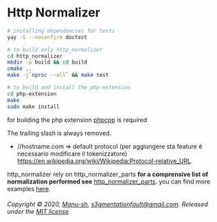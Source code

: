 # Http Normalizer

```bash
# installing dependencies for tests
yay -S --noconfirm doctest

# to build only http_normalizer
cd http_normalizer
mkdir -p build && cd build
cmake ..
make -j`nproc --all` && make test

# to build and install the php-extension
cd php-extension
make
sudo make install
```

for building the php extension [phpcpp](http://www.php-cpp.com/documentation/install) is required

The trailing slash is always removed.

* //hostname.com => default protocol (per aggiungere sta feature è necessario modificare il tokenizzatore)
https://en.wikipedia.org/wiki/Wikipedia:Protocol-relative_URL.

http_normalizer rely on http_normalizer_parts **for a comprensive list of normalization performed see** [http_normalizer_parts](http_normalizer/lib/http_normalizer_parts). you can find more examples [here](http_normalizer/examples).

###### Copyright © 2020, [Manu-sh](https://github.com/Manu-sh), s3gmentationfault@gmail.com. Released under the [MIT license](LICENSE).
